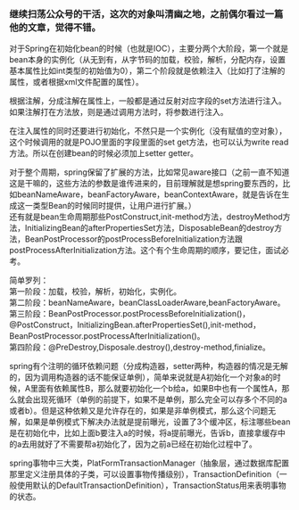 ### 继续扫荡公众号的干活，这次的对象叫清幽之地，之前偶尔看过一篇他的文章，觉得不错。   

对于Spring在初始化bean的时候（也就是IOC），主要分两个大阶段，第一个就是bean本身的实例化（从无到有，从字节码的加载，校验，解析，分配内存，设置基本属性比如int类型的初始值为0），第二个阶段就是依赖注入（比如打了注解的属性，或者根据xml文件配置的属性）。  

根据注解，分成注解在属性上，一般都是通过反射对应字段的set方法进行注入。如果注解打在方法放，则是通过调用方法时，将参数进行注入。  

在注入属性的同时还要进行初始化，不然只是一个实例化（没有赋值的空对象），这个时候调用的就是POJO里面的字段里面的set get方法，也可以认为write read方法。所以在创建bean的时候必须加上setter getter。  

对于整个周期，spring保留了扩展的方法，比如常见aware接口（之前一直不知道这是干嘛的，这些方法的参数是谁传进来的，目前理解就是想spring要东西的，比如beanNameAware，beanFactoryAware，beanContextAware，就是告诉在生成这一类型Bean的时候同时提供，让用户进行扩展。）   
还有就是bean生命周期那些PostConstruct,init-method方法，destroyMethod方法，InitializingBean的afterPropertiesSet方法，DisposableBean的destroy方法，BeanPostProcessor的postProcessBeforeInitialization方法跟postProcessAfterInitialization方法。这个有个生命周期的顺序，要记住，面试必考。  

简单罗列：  
第一阶段：加载，校验，解析，初始化，实例化。  
第二阶段：beanNameAware，beanClassLoaderAware,beanFactoryAware。  
第三阶段：BeanPostProcessor.postProcessBeforeInitialization()，@PostConstruct，InitializingBean.afterPropertiesSet(),init-method，BeanPostProcessor.postProcessAfterInitialization()。  
第四阶段：@PreDestroy,Disposale.destroy(),destroy-method,finialize。  

spring有个注明的循环依赖问题（分成构造器，setter两种，构造器的情况是无解的，因为调用构造器的话不能保证单例），简单来说就是A初始化一个对象a的时候，A里面有依赖属性B，那么就要初始化一个b给a，如果B中也有一个属性A，那么就会出现死循环（单例的前提下，如果不是单例，那么完全可以存多个不同的a或者b）。但是这种依赖又是允许存在的，如果是非单例模式，那么这个问题无解，如果是单例模式下解决办法就是提前曝光，设置了3个缓冲区，标注哪些bean是在初始化中，比如上面b要注入a的时候，将a提前曝光，告诉b，直接拿缓存中的a去用就好了不需要帮a初始化了，因为之前a已经在初始化过程中了。   

spring事物中三大类，PlatFormTransactionManager（抽象层，通过数据库配置那里定义注册具体的子类，可以设置事物传播级别），TransactionDefinition（一般使用默认的DefaultTransactionDefinition），TransactionStatus用来表明事物的状态。   





